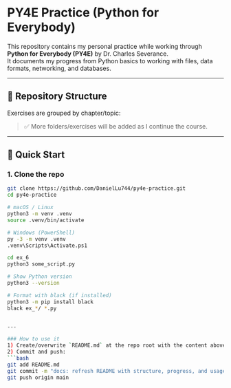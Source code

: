 # PY4E Practice (Python for Everybody)

This repository contains my personal practice while working through **Python for Everybody (PY4E)** by Dr. Charles Severance.  
It documents my progress from Python basics to working with files, data formats, networking, and databases.

---

## 📂 Repository Structure

Exercises are grouped by chapter/topic:


> ✅ More folders/exercises will be added as I continue the course.

---

## 🚀 Quick Start

### 1. Clone the repo
```bash
git clone https://github.com/DanielLu744/py4e-practice.git
cd py4e-practice

# macOS / Linux
python3 -m venv .venv
source .venv/bin/activate

# Windows (PowerShell)
py -3 -m venv .venv
.venv\Scripts\Activate.ps1

cd ex_6
python3 some_script.py

# Show Python version
python3 --version

# Format with black (if installed)
python3 -m pip install black
black ex_*/ *.py


---

### How to use it
1) Create/overwrite `README.md` at the repo root with the content above.  
2) Commit and push:
```bash
git add README.md
git commit -m "docs: refresh README with structure, progress, and usage"
git push origin main

